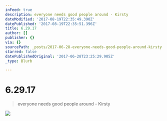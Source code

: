 ```yaml
---
inFeed: true
description: everyone needs good people around - Kirsty
dateModified: '2017-08-19T22:35:49.390Z'
datePublished: '2017-08-19T22:35:51.396Z'
title: 6.29.17
author: []
publisher: {}
via: {}
sourcePath: _posts/2017-06-28-everyone-needs-good-people-around-kirsty.md
starred: false
datePublishedOriginal: '2017-06-28T23:25:29.905Z'
_type: Blurb

---
```

# 6.29.17

> everyone needs good people around - Kirsty

![](https://the-grid-user-content.s3-us-west-2.amazonaws.com/477c6891-e650-40f6-b36c-07edceef0948.jpg)